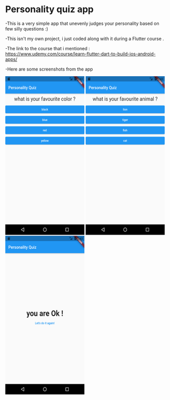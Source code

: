 # Personality quiz app 

-This is a very simple app that unevenly judges your personality based on few silly questions :)

-This isn't my own project, i just coded along with it during a Flutter course . 


-The link to the course that i mentioned : 
 https://www.udemy.com/course/learn-flutter-dart-to-build-ios-android-apps/  
 
 
 -Here are some screenshots from the app 
 
 
 
<img src="./screenshots/question.png" width = 250 height = 500>               <img src="./screenshots/another_question.png" width = 250 height = 500>                <img src="./screenshots/result.png" width = 250 height = 500>
 
 




